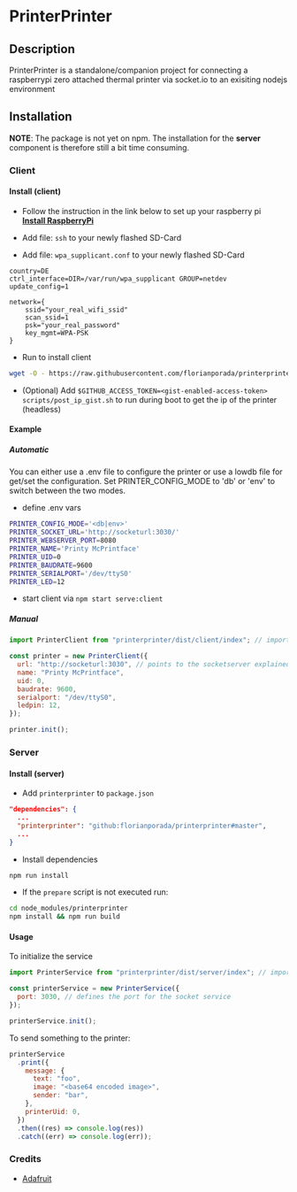 # PrinterPrinter

## Description

PrinterPrinter is a standalone/companion project for connecting a raspberrypi zero attached thermal printer via socket.io to an exisiting nodejs environment

## Installation

**NOTE**: The package is not yet on npm. The installation for the **server** component is therefore still a bit time consuming.

### Client

#### Install (client)

- Follow the instruction in the link below to set up your raspberry pi\
  **[Install RaspberryPi](https://styxit.com/2017/03/14/headless-raspberry-setup.html)**

- Add file: `ssh` to your newly flashed SD-Card
- Add file: `wpa_supplicant.conf` to your newly flashed SD-Card

```config
country=DE
ctrl_interface=DIR=/var/run/wpa_supplicant GROUP=netdev
update_config=1

network={
    ssid="your_real_wifi_ssid"
    scan_ssid=1
    psk="your_real_password"
    key_mgmt=WPA-PSK
}
```

- Run to install client

```sh
wget -O - https://raw.githubusercontent.com/florianporada/printerprinter/master/scripts/install_client.sh | bash
```

- (Optional) Add `$GITHUB_ACCESS_TOKEN=<gist-enabled-access-token> scripts/post_ip_gist.sh` to run during boot to get the ip of the printer (headless)

#### Example

##### Automatic

You can either use a .env file to configure the printer or use a lowdb file for get/set the configuration.
Set PRINTER_CONFIG_MODE to 'db' or 'env' to switch between the two modes.

- define .env vars

```sh
PRINTER_CONFIG_MODE='<db|env>'
PRINTER_SOCKET_URL='http://socketurl:3030/'
PRINTER_WEBSERVER_PORT=8080
PRINTER_NAME='Printy McPrintface'
PRINTER_UID=0
PRINTER_BAUDRATE=9600
PRINTER_SERIALPORT='/dev/ttyS0'
PRINTER_LED=12
```

- start client via `npm start serve:client`

##### Manual

```javascript
import PrinterClient from "printerprinter/dist/client/index"; // import path will change

const printer = new PrinterClient({
  url: "http://socketurl:3030", // points to the socketserver explained below
  name: "Printy McPrintface",
  uid: 0,
  baudrate: 9600,
  serialport: "/dev/ttyS0",
  ledpin: 12,
});

printer.init();
```

### Server

#### Install (server)

- Add `printerprinter` to `package.json`

```json
"dependencies": {
  ...
  "printerprinter": "github:florianporada/printerprinter#master",
  ...
}
```

- Install dependencies

```sh
npm run install
```

- If the `prepare` script is not executed run:

```sh
cd node_modules/printerprinter
npm install && npm run build
```

#### Usage

To initialize the service

```javascript
import PrinterService from "printerprinter/dist/server/index"; // import path will change

const printerService = new PrinterService({
  port: 3030, // defines the port for the socket service
});

printerService.init();
```

To send something to the printer:

```javascript
printerService
  .print({
    message: {
      text: "foo",
      image: "<base64 encoded image>",
      sender: "bar",
    },
    printerUid: 0,
  })
  .then((res) => console.log(res))
  .catch((err) => console.log(err));
```

### Credits

- [Adafruit](https://github.com/adafruit/Python-Thermal-Printer)
